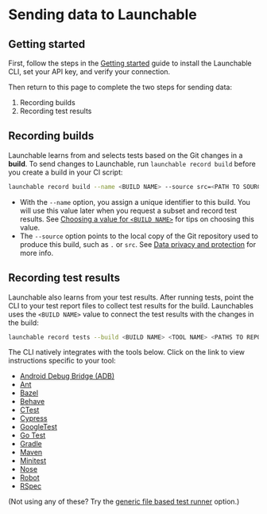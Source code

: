 # Sending data to Launchable

## Getting started

First, follow the steps in the [Getting started](../getting-started.md) guide to install the Launchable CLI, set your API key, and verify your connection.

Then return to this page to complete the two steps for sending data:

1. Recording builds
2. Recording test results

## Recording builds

Launchable learns from and selects tests based on the Git changes in a **build**. To send changes to Launchable, run `launchable record build` before you create a build in your CI script:

```bash
launchable record build --name <BUILD NAME> --source src=<PATH TO SOURCE>
```

* With the `--name` option, you assign a unique identifier to this build. You will use this value later when you request a subset and record test results. See [Choosing a value for `<BUILD NAME>`](resources/build-names.md) for tips on choosing this value.
* The `--source` option points to the local copy of the Git repository used to produce this build, such as `.` or `src`. See [Data privacy and protection](security/data-privacy-and-protection.md) for more info.

## Recording test results

Launchable also learns from your test results. After running tests, point the CLI to your test report files to collect test results for the build. Launchables uses the `<BUILD NAME>` value to connect the test results with the changes in the build:

```bash
launchable record tests --build <BUILD NAME> <TOOL NAME> <PATHS TO REPORT FILES>
```

The CLI natively integrates with the tools below. Click on the link to view instructions specific to your tool:

* [Android Debug Bridge \(ADB\)](test-runners/adb.md)
* [Ant](test-runners/ant.md#recording-test-results)
* [Bazel](test-runners/bazel.md#recording-test-results)
* [Behave](test-runners/behave.md#recording-test-results)
* [CTest](test-runners/ctest.md#recording-test-results)
* [Cypress](test-runners/cypress.md#recording-test-results)
* [GoogleTest](test-runners/googletest.md#recording-test-results)
* [Go Test](test-runners/go-test.md#recording-test-results)
* [Gradle](test-runners/gradle.md#recording-test-results)
* [Maven](test-runners/maven.md#recording-test-results)
* [Minitest](test-runners/minitest.md#recording-test-results)
* [Nose](test-runners/nose.md#recording-test-results)
* [Robot](test-runners/robot.md#recording-test-results)
* [RSpec](test-runners/rspec.md#recording-test-results)

\(Not using any of these? Try the [generic file based test runner](resources/file.md) option.\)
